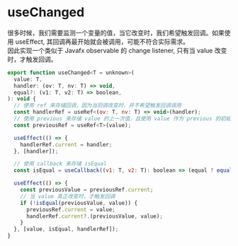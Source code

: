 # useChanged
很多时候，我们需要监测一个变量的值，当它改变时，我们希望触发回调。如果使用 useEffect, 其回调再最开始就会被调用，可能不符合实际需求。  
因此实现一个类似于 Javafx observable 的 change listener, 只有当 value 改变时，才触发回调。
```js
export function useChanged<T = unknown>(
  value: T,
  handler: (ov: T, nv: T) => void,
  equal?: (v1: T, v2: T) => boolean,
): void {
  // 使用 ref 来存储回调，因为当回调改变时，并不希望触发回调调用
  const handlerRef = useRef<(ov: T, nv: T) => void>(handler);
  // 使用 previous 来存储 value 的上一次值，且使用 value 作为 previous 的初始值
  const previousRef = useRef<T>(value);

  useEffect(() => {
    handlerRef.current = handler;
  }, [handler]);

  // 使用 callback 来存储 isEqual
  const isEqual = useCallback((v1: T, v2: T): boolean => (equal ? equal(v1, v2) : v1 === v2), [equal]);

  useEffect(() => {
    const previousValue = previousRef.current;
    // 当 value 真正改变时，才触发回调
    if (!isEqual(previousValue, value)) {
      previousRef.current = value;
      handlerRef.current?.(previousValue, value);
    }
  }, [value, isEqual, handlerRef]);
}
```